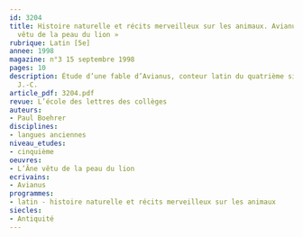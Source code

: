 ```yaml
---
id: 3204
title: Histoire naturelle et récits merveilleux sur les animaux. Avianus – « L’Âne
  vêtu de la peau du lion » 
rubrique: Latin [5e]
annee: 1998
magazine: n°3 15 septembre 1998
pages: 10
description: Étude d’une fable d’Avianus, conteur latin du quatrième siècle après
  J.-C.
article_pdf: 3204.pdf
revue: L’école des lettres des collèges
auteurs:
- Paul Boehrer
disciplines:
- langues anciennes
niveau_etudes:
- cinquième
oeuvres:
- L’Âne vêtu de la peau du lion
ecrivains:
- Avianus
programmes:
- latin - histoire naturelle et récits merveilleux sur les animaux
siecles:
- Antiquité
---
```

